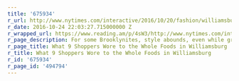 ```yaml
---
title: '675934'
r_url: http://www.nytimes.com/interactive/2016/10/20/fashion/williamsburg-brooklyn-whole-foods-style.html
r_date: 2016-10-24 22:03:27.715000000 Z
r_wrapped_url: https://www.reading.am/p/4sW3/http://www.nytimes.com/interactive/2016/10/20/fashion/williamsburg-brooklyn-whole-foods-style.html
r_page_description: For some Brooklynites, style abounds, even while grocery shopping.
r_page_title: What 9 Shoppers Wore to the Whole Foods in Williamsburg
r_title: What 9 Shoppers Wore to the Whole Foods in Williamsburg
r_id: '675934'
r_page_id: '494794'
---
```


